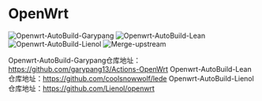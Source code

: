 # OpenWrt
![Openwrt-AutoBuild-Garypang](https://github.com/vison-v/OpenWrt/workflows/Openwrt-AutoBuild-Garypang/badge.svg)
![Openwrt-AutoBuild-Lean](https://github.com/vison-v/OpenWrt/workflows/Openwrt-AutoBuild-Lean/badge.svg)
![Openwrt-AutoBuild-Lienol](https://github.com/vison-v/OpenWrt/workflows/Openwrt-AutoBuild-Lienol/badge.svg)
![Merge-upstream](https://github.com/vison-v/OpenWrt/workflows/Merge-upstream/badge.svg)

Openwrt-AutoBuild-Garypang仓库地址：https://github.com/garypang13/Actions-OpenWrt
Openwrt-AutoBuild-Lean仓库地址：https://github.com/coolsnowwolf/lede
Openwrt-AutoBuild-Lienol仓库地址：https://github.com/Lienol/openwrt
